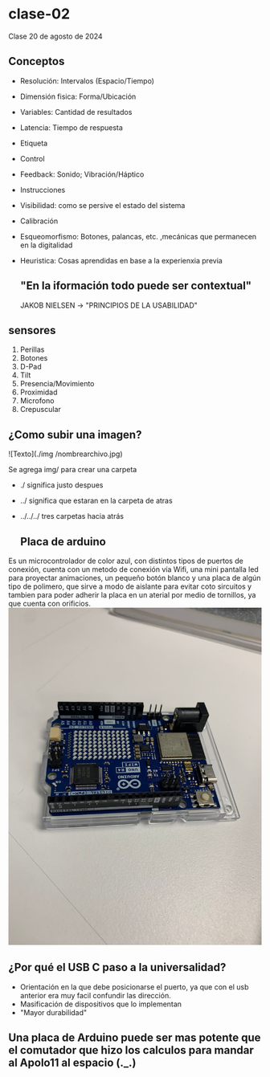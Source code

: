 # clase-02

Clase 20 de agosto de 2024

## Conceptos
- Resolución: Intervalos (Espacio/Tiempo)
- Dimensión fisica: Forma/Ubicación
- Variables: Cantidad de resultados
- Latencia: Tiempo de respuesta
- Etiqueta
- Control                
- Feedback: Sonido; Vibración/Háptico
- Instrucciones
- Visibilidad: como se persive el estado del sistema
- Calibración
- Esqueomorfismo: Botones, palancas, etc. ,mecánicas que permanecen en la digitalidad
- Heuristica: Cosas aprendidas en base a la experienxia previa
  
  ## "En la iformación todo puede ser contextual"

  JAKOB NIELSEN -> "PRINCIPIOS DE LA USABILIDAD"

## sensores 
1. Perillas
2. Botones
3. D-Pad
4. Tilt
5. Presencia/Movimiento
6. Proximidad
7. Microfono
8. Crepuscular

## ¿Como subir una imagen?

![Texto](./img /nombrearchivo.jpg)

 Se agrega img/ para crear una carpeta
 
- ./ significa justo despues
- ../ significa que estaran en la carpeta de atras
- ../../../ tres carpetas hacia atrás

  ## Placa de arduino
Es un microcontrolador de color azul, con distintos tipos de puertos de conexión, cuenta con un metodo de conexión vía Wifi, una mini pantalla led para proyectar animaciones, un pequeño botón blanco y una placa de algún tipo de polimero, que sirve a modo de aislante para evitar coto sircuitos y tambien para poder adherir la placa en un aterial por medio de tornillos, ya que cuenta con orificios.
![Texto](./Arduino.jpg)

## ¿Por qué el USB C paso a la universalidad?

- Orientación en la que debe posicionarse el puerto, ya que con el usb anterior era muy facil confundir las dirección.
- Masificación de dispositivos que lo implementan
- "Mayor durabilidad"

## Una placa de Arduino puede ser mas potente que el comutador que hizo los calculos para mandar al Apolo11 al espacio (._.)





